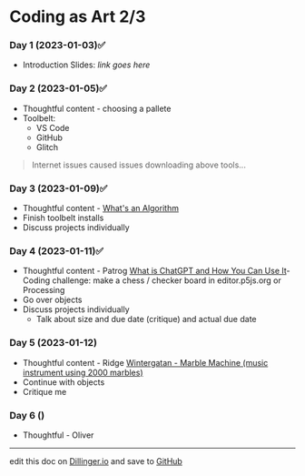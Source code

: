 # Coding as Art 2/3

### Day 1 (2023-01-03)✅

- Introduction Slides: _link goes here_

### Day 2 (2023-01-05)✅

- Thoughtful content - choosing a pallete
- Toolbelt:
  - VS Code
  - GitHub
  - Glitch

> Internet issues caused issues downloading above tools...

### Day 3 (2023-01-09)✅

- Thoughtful content - [What's an Algorithm](https://youtu.be/6hfOvs8pY1k)
- Finish toolbelt installs
- Discuss projects individually

### Day 4 (2023-01-11)✅

- Thoughtful content - Patrog [What is ChatGPT and How You Can Use It](https://youtu.be/40Kp_fa8vIw)- Coding challenge: make a chess / checker board in editor.p5js.org or Processing
- Go over objects
- Discuss projects individually
  - Talk about size and due date (critique) and actual due date

### Day 5 (2023-01-12)

- Thoughtful content - Ridge [Wintergatan - Marble Machine (music instrument using 2000 marbles)](https://youtu.be/IvUU8joBb1Q)
- Continue with objects
- Critique me

### Day 6 ()

- Thoughtful - Oliver

---

edit this doc on [Dillinger.io](https://dillinger.io) and save to [GitHub](https://github.com)
